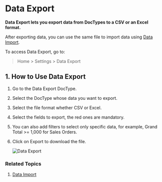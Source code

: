<!-- add-breadcrumbs -->
# Data Export

**Data Export lets you export data from DocTypes to a CSV or an Excel format.**

After exporting data, you can use the same file to import data using [Data Import](/docs/user/manual/en/setting-up/data/data-import).

To access Data Export, go to:
> Home > Settings > Data Export

## 1. How to Use Data Export
1. Go to the Data Export DocType.
1. Select the DocType whose data you want to export.
1. Select the file format whether CSV or Excel.
1. Select the fields to export, the red ones are mandatory.
1. You can also add filters to select only specific data, for example, Grand Total >= 1,000 for Sales Orders.
1. Click on Export to download the file.

    ![Data Export](/docs/v12/assets/img/setup/data-export.png)

### Related Topics
1. [Data Import](/docs/user/manual/en/setting-up/data/data-import)
